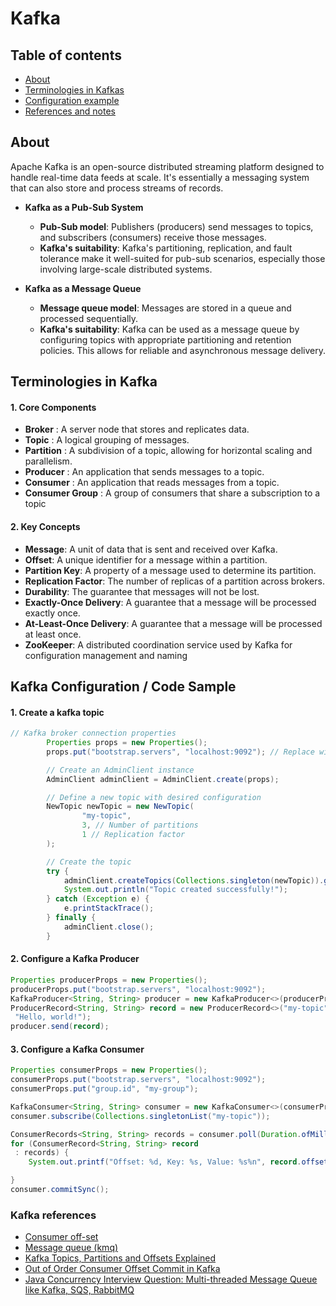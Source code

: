 # Kafka 

## Table of contents
 - [About](#name)
 - [Terminologies in Kafkas](#terminologies)
 - [Configuration example](#code)
 - [References and notes](#references)
    



## About <a name = "about"></a>
Apache Kafka is an open-source distributed streaming platform designed to handle real-time data feeds at scale. It's essentially a messaging system that can also store and process streams of records.

- **Kafka as a Pub-Sub System**
   - **Pub-Sub model**: Publishers (producers) send messages to topics, and subscribers (consumers) receive those messages.
   - **Kafka's suitability**: Kafka's partitioning, replication, and fault tolerance make it well-suited for pub-sub scenarios, especially those involving large-scale distributed systems.

- **Kafka as a Message Queue**
   - **Message queue model**: Messages are stored in a queue and processed sequentially.
   - **Kafka's suitability**: Kafka can be used as a message queue by configuring topics with appropriate partitioning and retention policies. This allows for reliable and asynchronous message delivery.


## Terminologies in Kafka<a name = "terminologies"></a>

#### 1. Core Components

- **Broker** :  A server node that stores and replicates data.
- **Topic** :   A logical grouping of messages.
- **Partition** : A subdivision of a topic, allowing for horizontal scaling and parallelism.
- **Producer** : An application that sends messages to a topic.
- **Consumer** : An application that reads messages from a topic.
- **Consumer Group** :  A group of consumers that share a subscription to a topic

#### 2. Key Concepts

- **Message**: A unit of data that is sent and received over Kafka.
- **Offset**: A unique identifier for a message within a partition.
- **Partition Key**: A property of a message used to determine its partition.
- **Replication Factor**: The number of replicas of a partition across brokers.
- **Durability**: The guarantee that messages will not be lost.
- **Exactly-Once Delivery**: A guarantee that a message will be processed exactly once.
- **At-Least-Once Delivery**: A guarantee that a message will be processed at least once.
- **ZooKeeper**: A distributed coordination service used by Kafka for configuration management and naming


## Kafka Configuration / Code Sample <a name="code" ></a>

#### 1. Create a kafka topic 
```java
// Kafka broker connection properties
        Properties props = new Properties();
        props.put("bootstrap.servers", "localhost:9092"); // Replace with your broker's hostname and port

        // Create an AdminClient instance
        AdminClient adminClient = AdminClient.create(props);

        // Define a new topic with desired configuration
        NewTopic newTopic = new NewTopic(
                "my-topic",
                3, // Number of partitions
                1 // Replication factor
        );

        // Create the topic
        try {
            adminClient.createTopics(Collections.singleton(newTopic)).get();
            System.out.println("Topic created successfully!");
        } catch (Exception e) {
            e.printStackTrace();
        } finally {
            adminClient.close();
        }
```
#### 2.  Configure a Kafka Producer

```java 
Properties producerProps = new Properties();
producerProps.put("bootstrap.servers", "localhost:9092");
KafkaProducer<String, String> producer = new KafkaProducer<>(producerProps);
ProducerRecord<String, String> record = new ProducerRecord<>("my-topic",   
 "Hello, world!");
producer.send(record);
```

#### 3. Configure a Kafka Consumer 
```java 
Properties consumerProps = new Properties();
consumerProps.put("bootstrap.servers", "localhost:9092");
consumerProps.put("group.id", "my-group");   

KafkaConsumer<String, String> consumer = new KafkaConsumer<>(consumerProps);
consumer.subscribe(Collections.singletonList("my-topic"));   

ConsumerRecords<String, String> records = consumer.poll(Duration.ofMillis(100));
for (ConsumerRecord<String, String> record   
 : records) {
    System.out.printf("Offset: %d, Key: %s, Value: %s%n", record.offset(), record.key(), record.value());   

}
consumer.commitSync();
```


### Kafka references <a name="references" ></a>

- [Consumer off-set](https://www.youtube.com/watch?v=KOu6DVdaY24) 
- [Message queue (kmq)](https://www.youtube.com/watch?v=-As92HV0O4E)
- [Kafka Topics, Partitions and Offsets Explained](https://www.youtube.com/watch?v=_q1IjK5jjyU)
- [Out of Order Consumer Offset Commit in Kafka](https://www.youtube.com/watch?v=cfj3vlkvE4Q)
- [Java Concurrency Interview Question: Multi-threaded Message Queue like Kafka, SQS, RabbitMQ](https://www.youtube.com/watch?v=4BEzgPlLKTo)
